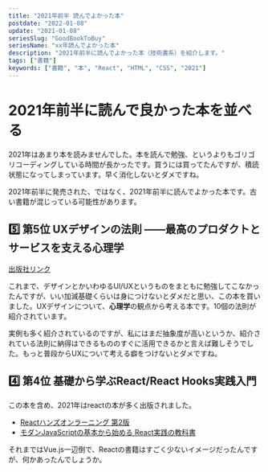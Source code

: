```yaml
---
title: "2021年前半 読んでよかった本"
postdate: "2022-01-08"
update: "2021-01-08"
seriesSlug: "GoodBookToBuy"
seriesName: "xx年読んでよかった本"
description: "2021年前半に読んでよかった本（技術書系）を紹介します。"
tags: ["書籍"]
keywords: ["書籍", "本", "React", "HTML", "CSS", "2021"]
---
```


# 2021年前半に読んで良かった本を並べる

2021年はあまり本を読みませんでした。本を読んで勉強、というよりもゴリゴリコーディングしている時間が長かったです。買うには買ってたんですが、積読状態になってしまっています。早く消化しないとダメですね。

<aside>

2021年前半に発売された、ではなく、2021年前半に読んでよかった本です。古い書籍が混じっている可能性があります。

</aside>

## 5️⃣ 第5位 UXデザインの法則 ――最高のプロダクトとサービスを支える心理学

[出版社リンク](https://www.oreilly.co.jp/books/9784873119496/)

これまで、デザインとかいわゆるUI/UXというものをまともに勉強してこなかったんですが、いい加減基礎くらいは身につけないとダメだと思い、この本を買いました。UXデザインについて、**心理学**の観点から考える本です。10個の法則が紹介されています。 

実例も多く紹介されているのですが、私にはまだ抽象度が高いというか、紹介されている法則に納得はできるもののすぐに活用できるかと言えば難しそうでした。もっと普段からUXについて考える癖をつけないとダメですね。


## 4️⃣ 第4位 基礎から学ぶReact/React Hooks実践入門

この本を含め、2021年はreactの本が多く出版されました。

- [Reactハンズオンラーニング 第2版](https://www.oreilly.co.jp/books/9784873119380/)
- [モダンJavaScriptの基本から始める React実践の教科書]()

それまではVue.js一辺倒で、Reactの書籍はすごく少ないイメージだったんですが、何かあったんでしょうか。



## 
